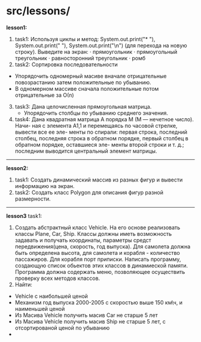 # src/lessons/
**lesson1:**
1. task1: Используя циклы и метод:
System.out.print("* "), System.out.print("  "),
System.out.print("\n")
(для перехода на новую строку).
Выведите на экран:
· прямоугольник
· прямоугольный треугольник
· равносторонний треугольник
· ромб
2. task2: Сортировка последовательности
  - Упорядочить одномерный масиве вначале отрицательные повозрастанию
   затем положительные по убыванию.
  - В одномерном массиве сначала положительные потом отрицательные за О(n)
3. task3: Дана целочисленная прямоугольная матрица.
   - Упорядочить столбцы по убыванию среднего значения.
4. task4: Дана квадратная матрица A порядка M (M — нечетное число). Начи-
ная с элемента A1,1 и перемещаясь по часовой стрелке, вывести все ее эле-
менты по спирали: первая строка, последний столбец, последняя строка в
обратном  порядке,  первый  столбец  в  обратном  порядке,  оставшиеся  эле-
менты второй строки и т. д.; последним выводится центральный элемент матрицы.

---

**lesson2:**
1. task1: Cоздать динамический массив из разных фигур и вывести информацию на экран.
2. task2: Cоздать класс Polygon для описания фигур разной размерности.

---

**lesson3**
task1:
1. Создать абстрактный класс Vehicle. На его основе реализовать классы Plane, Car, Ship.
Классы должны иметь возможность задавать и получать координаты, параметры средст передвижения(цена, скорость, год выпуска).
Для самолета должна быть определена высота, для самолета и корабля - количество пассажиров.
Для корабля порт приписки.
Написать программу, создающую список обьектов этих классов в динамиеской памяти.
Программа должна содержать меню, позволяющее осуществить проверку всех методов классов.
2. Найти:
  - Vehicle с наибольшей ценой
  - Механизм год выпуска 2000-2005 с  скоростью выше 150 км\ч, и наименьшей ценой
  - Из Масива Vehicle получить масив Car не старше 5 лет
  - Из Масива Vehicle получить масив Ship не старше 5 лет, с  отсортированой ценой по убыванию
  -



                           

